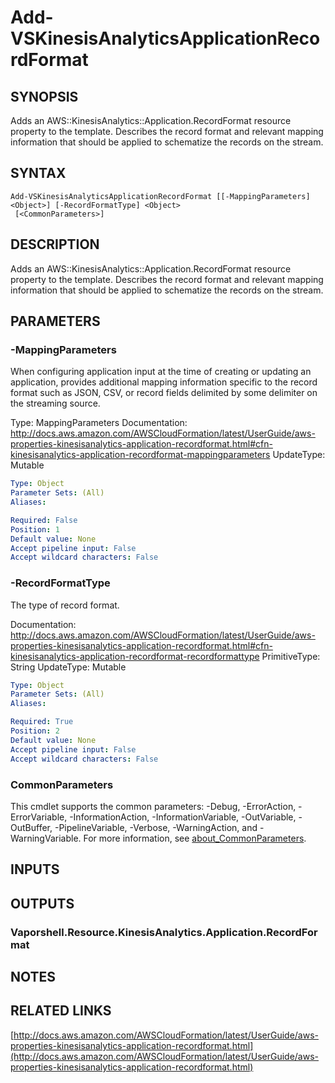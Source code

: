# Add-VSKinesisAnalyticsApplicationRecordFormat

## SYNOPSIS
Adds an AWS::KinesisAnalytics::Application.RecordFormat resource property to the template.
Describes the record format and relevant mapping information that should be applied to schematize the records on the stream.

## SYNTAX

```
Add-VSKinesisAnalyticsApplicationRecordFormat [[-MappingParameters] <Object>] [-RecordFormatType] <Object>
 [<CommonParameters>]
```

## DESCRIPTION
Adds an AWS::KinesisAnalytics::Application.RecordFormat resource property to the template.
Describes the record format and relevant mapping information that should be applied to schematize the records on the stream.

## PARAMETERS

### -MappingParameters
When configuring application input at the time of creating or updating an application, provides additional mapping information specific to the record format such as JSON, CSV, or record fields delimited by some delimiter on the streaming source.

Type: MappingParameters
Documentation: http://docs.aws.amazon.com/AWSCloudFormation/latest/UserGuide/aws-properties-kinesisanalytics-application-recordformat.html#cfn-kinesisanalytics-application-recordformat-mappingparameters
UpdateType: Mutable

```yaml
Type: Object
Parameter Sets: (All)
Aliases:

Required: False
Position: 1
Default value: None
Accept pipeline input: False
Accept wildcard characters: False
```

### -RecordFormatType
The type of record format.

Documentation: http://docs.aws.amazon.com/AWSCloudFormation/latest/UserGuide/aws-properties-kinesisanalytics-application-recordformat.html#cfn-kinesisanalytics-application-recordformat-recordformattype
PrimitiveType: String
UpdateType: Mutable

```yaml
Type: Object
Parameter Sets: (All)
Aliases:

Required: True
Position: 2
Default value: None
Accept pipeline input: False
Accept wildcard characters: False
```

### CommonParameters
This cmdlet supports the common parameters: -Debug, -ErrorAction, -ErrorVariable, -InformationAction, -InformationVariable, -OutVariable, -OutBuffer, -PipelineVariable, -Verbose, -WarningAction, and -WarningVariable. For more information, see [about_CommonParameters](http://go.microsoft.com/fwlink/?LinkID=113216).

## INPUTS

## OUTPUTS

### Vaporshell.Resource.KinesisAnalytics.Application.RecordFormat
## NOTES

## RELATED LINKS

[http://docs.aws.amazon.com/AWSCloudFormation/latest/UserGuide/aws-properties-kinesisanalytics-application-recordformat.html](http://docs.aws.amazon.com/AWSCloudFormation/latest/UserGuide/aws-properties-kinesisanalytics-application-recordformat.html)

